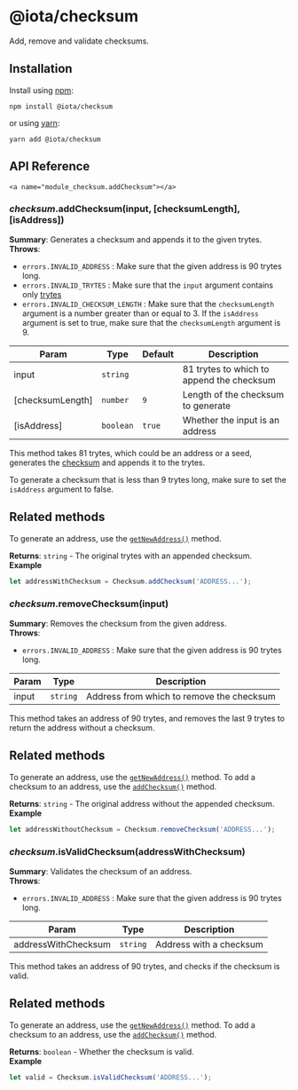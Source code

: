 # @iota/checksum

Add, remove and validate checksums.

## Installation

Install using [npm](https://www.npmjs.org/):
```
npm install @iota/checksum
```

or using [yarn](https://yarnpkg.com/):

``` yarn
yarn add @iota/checksum
```

## API Reference

    <a name="module_checksum.addChecksum"></a>

### *checksum*.addChecksum(input, [checksumLength], [isAddress])
**Summary**: Generates a checksum and appends it to the given trytes.  
**Throws**:

- <code>errors.INVALID\_ADDRESS</code> : Make sure that the given address is 90 trytes long.
- <code>errors.INVALID\_TRYTES</code> : Make sure that the `input` argument contains only [trytes](https://docs.iota.org/docs/getting-started/0.1/introduction/ternary)
- <code>errors.INVALID\_CHECKSUM\_LENGTH</code> : Make sure that the `checksumLength` argument is a number greater than or equal to 3. If the `isAddress` argument is set to true, make sure that the `checksumLength` argument is 9.


| Param | Type | Default | Description |
| --- | --- | --- | --- |
| input | <code>string</code> |  | 81 trytes to which to append the checksum |
| [checksumLength] | <code>number</code> | <code>9</code> | Length of the checksum to generate |
| [isAddress] | <code>boolean</code> | <code>true</code> | Whether the input is an address |

This method takes 81 trytes, which could be an address or a seed, generates the [checksum](https://docs.iota.org/docs/getting-started/0.1/clients/checksums) and appends it to the trytes.

To generate a checksum that is less than 9 trytes long, make sure to set the `isAddress` argument to false.

## Related methods

To generate an address, use the [`getNewAddress()`](#module_core.getNewAddress) method.

**Returns**: <code>string</code> - The original trytes with an appended checksum.  
**Example**  
```js
let addressWithChecksum = Checksum.addChecksum('ADDRESS...');
```
<a name="module_checksum.removeChecksum"></a>

### *checksum*.removeChecksum(input)
**Summary**: Removes the checksum from the given address.  
**Throws**:

- <code>errors.INVALID\_ADDRESS</code> : Make sure that the given address is 90 trytes long.


| Param | Type | Description |
| --- | --- | --- |
| input | <code>string</code> | Address from which to remove the checksum |

This method takes an address of 90 trytes, and removes the last 9 trytes to return the address without a checksum.

## Related methods

To generate an address, use the [`getNewAddress()`](#module_core.getNewAddress) method.
To add a checksum to an address, use the [`addChecksum()`](#module_checksum.addChecksum) method.

**Returns**: <code>string</code> - The original address without the appended checksum.  
**Example**  
```js
let addressWithoutChecksum = Checksum.removeChecksum('ADDRESS...');
```
<a name="module_checksum.isValidChecksum"></a>

### *checksum*.isValidChecksum(addressWithChecksum)
**Summary**: Validates the checksum of an address.  
**Throws**:

- <code>errors.INVALID\_ADDRESS</code> : Make sure that the given address is 90 trytes long.


| Param | Type | Description |
| --- | --- | --- |
| addressWithChecksum | <code>string</code> | Address with a checksum |

This method takes an address of 90 trytes, and checks if the checksum is valid.

## Related methods

To generate an address, use the [`getNewAddress()`](#module_core.getNewAddress) method.
To add a checksum to an address, use the [`addChecksum()`](#module_checksum.addChecksum) method.

**Returns**: <code>boolean</code> - Whether the checksum is valid.  
**Example**  
```js
let valid = Checksum.isValidChecksum('ADDRESS...');
```
